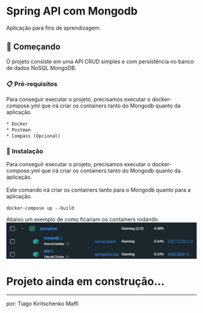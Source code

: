 # Spring API com Mongodb

Aplicação para fins de aprendizagem.

## 🚀 Começando

O projeto consiste em uma API CRUD simples e com persistência no banco de dados NoSQL MongoDB.


### 📋 Pré-requisitos

Para conseguir executar o projeto, precisamos executar o docker-compose.yml que irá criar os containers tanto do Mongodb quanto da aplicação.

```
* Docker
* Postman
* Compass (Opcional) 
```

### 🔧 Instalação

Para conseguir executar o projeto, precisamos executar o docker-compose.yml que irá criar os containers tanto do Mongodb quanto da aplicação.
</br> </br> 
Este comando irá criar os containers tanto para o Mongodb quanto para a aplicação. 
```
docker-compose up --build
```
Abaixo um exemplo de como ficariam os containers rodando.
![img.png](img.png)


# Projeto ainda em construção...

---
por: Tiago Kiritschenko Maffi
